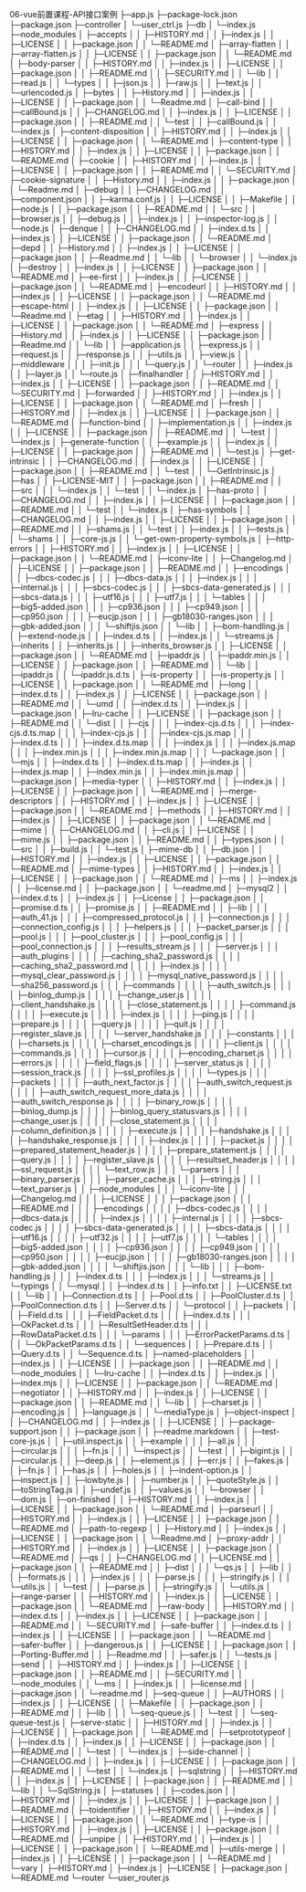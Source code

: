 06-vue前置课程-API接口案例
  ├─app.js
  ├─package-lock.json
  ├─package.json
  ├─controller
  │   └─user_ctrl.js
  ├─db
  │   └─index.js
  ├─node_modules
  │   ├─accepts
  │   │   ├─HISTORY.md
  │   │   ├─index.js
  │   │   ├─LICENSE
  │   │   ├─package.json
  │   │   └─README.md
  │   ├─array-flatten
  │   │   ├─array-flatten.js
  │   │   ├─LICENSE
  │   │   ├─package.json
  │   │   └─README.md
  │   ├─body-parser
  │   │   ├─HISTORY.md
  │   │   ├─index.js
  │   │   ├─LICENSE
  │   │   ├─package.json
  │   │   ├─README.md
  │   │   ├─SECURITY.md
  │   │   └─lib
  │   │       ├─read.js
  │   │       └─types
  │   │           ├─json.js
  │   │           ├─raw.js
  │   │           ├─text.js
  │   │           └─urlencoded.js
  │   ├─bytes
  │   │   ├─History.md
  │   │   ├─index.js
  │   │   ├─LICENSE
  │   │   ├─package.json
  │   │   └─Readme.md
  │   ├─call-bind
  │   │   ├─callBound.js
  │   │   ├─CHANGELOG.md
  │   │   ├─index.js
  │   │   ├─LICENSE
  │   │   ├─package.json
  │   │   ├─README.md
  │   │   └─test
  │   │       ├─callBound.js
  │   │       └─index.js
  │   ├─content-disposition
  │   │   ├─HISTORY.md
  │   │   ├─index.js
  │   │   ├─LICENSE
  │   │   ├─package.json
  │   │   └─README.md
  │   ├─content-type
  │   │   ├─HISTORY.md
  │   │   ├─index.js
  │   │   ├─LICENSE
  │   │   ├─package.json
  │   │   └─README.md
  │   ├─cookie
  │   │   ├─HISTORY.md
  │   │   ├─index.js
  │   │   ├─LICENSE
  │   │   ├─package.json
  │   │   ├─README.md
  │   │   └─SECURITY.md
  │   ├─cookie-signature
  │   │   ├─History.md
  │   │   ├─index.js
  │   │   ├─package.json
  │   │   └─Readme.md
  │   ├─debug
  │   │   ├─CHANGELOG.md
  │   │   ├─component.json
  │   │   ├─karma.conf.js
  │   │   ├─LICENSE
  │   │   ├─Makefile
  │   │   ├─node.js
  │   │   ├─package.json
  │   │   ├─README.md
  │   │   └─src
  │   │       ├─browser.js
  │   │       ├─debug.js
  │   │       ├─index.js
  │   │       ├─inspector-log.js
  │   │       └─node.js
  │   ├─denque
  │   │   ├─CHANGELOG.md
  │   │   ├─index.d.ts
  │   │   ├─index.js
  │   │   ├─LICENSE
  │   │   ├─package.json
  │   │   └─README.md
  │   ├─depd
  │   │   ├─History.md
  │   │   ├─index.js
  │   │   ├─LICENSE
  │   │   ├─package.json
  │   │   ├─Readme.md
  │   │   └─lib
  │   │       └─browser
  │   │           └─index.js
  │   ├─destroy
  │   │   ├─index.js
  │   │   ├─LICENSE
  │   │   ├─package.json
  │   │   └─README.md
  │   ├─ee-first
  │   │   ├─index.js
  │   │   ├─LICENSE
  │   │   ├─package.json
  │   │   └─README.md
  │   ├─encodeurl
  │   │   ├─HISTORY.md
  │   │   ├─index.js
  │   │   ├─LICENSE
  │   │   ├─package.json
  │   │   └─README.md
  │   ├─escape-html
  │   │   ├─index.js
  │   │   ├─LICENSE
  │   │   ├─package.json
  │   │   └─Readme.md
  │   ├─etag
  │   │   ├─HISTORY.md
  │   │   ├─index.js
  │   │   ├─LICENSE
  │   │   ├─package.json
  │   │   └─README.md
  │   ├─express
  │   │   ├─History.md
  │   │   ├─index.js
  │   │   ├─LICENSE
  │   │   ├─package.json
  │   │   ├─Readme.md
  │   │   └─lib
  │   │       ├─application.js
  │   │       ├─express.js
  │   │       ├─request.js
  │   │       ├─response.js
  │   │       ├─utils.js
  │   │       ├─view.js
  │   │       ├─middleware
  │   │       │   ├─init.js
  │   │       │   └─query.js
  │   │       └─router
  │   │           ├─index.js
  │   │           ├─layer.js
  │   │           └─route.js
  │   ├─finalhandler
  │   │   ├─HISTORY.md
  │   │   ├─index.js
  │   │   ├─LICENSE
  │   │   ├─package.json
  │   │   ├─README.md
  │   │   └─SECURITY.md
  │   ├─forwarded
  │   │   ├─HISTORY.md
  │   │   ├─index.js
  │   │   ├─LICENSE
  │   │   ├─package.json
  │   │   └─README.md
  │   ├─fresh
  │   │   ├─HISTORY.md
  │   │   ├─index.js
  │   │   ├─LICENSE
  │   │   ├─package.json
  │   │   └─README.md
  │   ├─function-bind
  │   │   ├─implementation.js
  │   │   ├─index.js
  │   │   ├─LICENSE
  │   │   ├─package.json
  │   │   ├─README.md
  │   │   └─test
  │   │       └─index.js
  │   ├─generate-function
  │   │   ├─example.js
  │   │   ├─index.js
  │   │   ├─LICENSE
  │   │   ├─package.json
  │   │   ├─README.md
  │   │   └─test.js
  │   ├─get-intrinsic
  │   │   ├─CHANGELOG.md
  │   │   ├─index.js
  │   │   ├─LICENSE
  │   │   ├─package.json
  │   │   ├─README.md
  │   │   └─test
  │   │       └─GetIntrinsic.js
  │   ├─has
  │   │   ├─LICENSE-MIT
  │   │   ├─package.json
  │   │   ├─README.md
  │   │   ├─src
  │   │   │   └─index.js
  │   │   └─test
  │   │       └─index.js
  │   ├─has-proto
  │   │   ├─CHANGELOG.md
  │   │   ├─index.js
  │   │   ├─LICENSE
  │   │   ├─package.json
  │   │   ├─README.md
  │   │   └─test
  │   │       └─index.js
  │   ├─has-symbols
  │   │   ├─CHANGELOG.md
  │   │   ├─index.js
  │   │   ├─LICENSE
  │   │   ├─package.json
  │   │   ├─README.md
  │   │   ├─shams.js
  │   │   └─test
  │   │       ├─index.js
  │   │       ├─tests.js
  │   │       └─shams
  │   │           ├─core-js.js
  │   │           └─get-own-property-symbols.js
  │   ├─http-errors
  │   │   ├─HISTORY.md
  │   │   ├─index.js
  │   │   ├─LICENSE
  │   │   ├─package.json
  │   │   └─README.md
  │   ├─iconv-lite
  │   │   ├─Changelog.md
  │   │   ├─LICENSE
  │   │   ├─package.json
  │   │   ├─README.md
  │   │   ├─encodings
  │   │   │   ├─dbcs-codec.js
  │   │   │   ├─dbcs-data.js
  │   │   │   ├─index.js
  │   │   │   ├─internal.js
  │   │   │   ├─sbcs-codec.js
  │   │   │   ├─sbcs-data-generated.js
  │   │   │   ├─sbcs-data.js
  │   │   │   ├─utf16.js
  │   │   │   ├─utf7.js
  │   │   │   └─tables
  │   │   │       ├─big5-added.json
  │   │   │       ├─cp936.json
  │   │   │       ├─cp949.json
  │   │   │       ├─cp950.json
  │   │   │       ├─eucjp.json
  │   │   │       ├─gb18030-ranges.json
  │   │   │       ├─gbk-added.json
  │   │   │       └─shiftjis.json
  │   │   └─lib
  │   │       ├─bom-handling.js
  │   │       ├─extend-node.js
  │   │       ├─index.d.ts
  │   │       ├─index.js
  │   │       └─streams.js
  │   ├─inherits
  │   │   ├─inherits.js
  │   │   ├─inherits_browser.js
  │   │   ├─LICENSE
  │   │   ├─package.json
  │   │   └─README.md
  │   ├─ipaddr.js
  │   │   ├─ipaddr.min.js
  │   │   ├─LICENSE
  │   │   ├─package.json
  │   │   ├─README.md
  │   │   └─lib
  │   │       ├─ipaddr.js
  │   │       └─ipaddr.js.d.ts
  │   ├─is-property
  │   │   ├─is-property.js
  │   │   ├─LICENSE
  │   │   ├─package.json
  │   │   └─README.md
  │   ├─long
  │   │   ├─index.d.ts
  │   │   ├─index.js
  │   │   ├─LICENSE
  │   │   ├─package.json
  │   │   ├─README.md
  │   │   └─umd
  │   │       ├─index.d.ts
  │   │       ├─index.js
  │   │       └─package.json
  │   ├─lru-cache
  │   │   ├─LICENSE
  │   │   ├─package.json
  │   │   ├─README.md
  │   │   └─dist
  │   │       ├─cjs
  │   │       │   ├─index-cjs.d.ts
  │   │       │   ├─index-cjs.d.ts.map
  │   │       │   ├─index-cjs.js
  │   │       │   ├─index-cjs.js.map
  │   │       │   ├─index.d.ts
  │   │       │   ├─index.d.ts.map
  │   │       │   ├─index.js
  │   │       │   ├─index.js.map
  │   │       │   ├─index.min.js
  │   │       │   ├─index.min.js.map
  │   │       │   └─package.json
  │   │       └─mjs
  │   │           ├─index.d.ts
  │   │           ├─index.d.ts.map
  │   │           ├─index.js
  │   │           ├─index.js.map
  │   │           ├─index.min.js
  │   │           ├─index.min.js.map
  │   │           └─package.json
  │   ├─media-typer
  │   │   ├─HISTORY.md
  │   │   ├─index.js
  │   │   ├─LICENSE
  │   │   ├─package.json
  │   │   └─README.md
  │   ├─merge-descriptors
  │   │   ├─HISTORY.md
  │   │   ├─index.js
  │   │   ├─LICENSE
  │   │   ├─package.json
  │   │   └─README.md
  │   ├─methods
  │   │   ├─HISTORY.md
  │   │   ├─index.js
  │   │   ├─LICENSE
  │   │   ├─package.json
  │   │   └─README.md
  │   ├─mime
  │   │   ├─CHANGELOG.md
  │   │   ├─cli.js
  │   │   ├─LICENSE
  │   │   ├─mime.js
  │   │   ├─package.json
  │   │   ├─README.md
  │   │   ├─types.json
  │   │   └─src
  │   │       ├─build.js
  │   │       └─test.js
  │   ├─mime-db
  │   │   ├─db.json
  │   │   ├─HISTORY.md
  │   │   ├─index.js
  │   │   ├─LICENSE
  │   │   ├─package.json
  │   │   └─README.md
  │   ├─mime-types
  │   │   ├─HISTORY.md
  │   │   ├─index.js
  │   │   ├─LICENSE
  │   │   ├─package.json
  │   │   └─README.md
  │   ├─ms
  │   │   ├─index.js
  │   │   ├─license.md
  │   │   ├─package.json
  │   │   └─readme.md
  │   ├─mysql2
  │   │   ├─index.d.ts
  │   │   ├─index.js
  │   │   ├─License
  │   │   ├─package.json
  │   │   ├─promise.d.ts
  │   │   ├─promise.js
  │   │   ├─README.md
  │   │   ├─lib
  │   │   │   ├─auth_41.js
  │   │   │   ├─compressed_protocol.js
  │   │   │   ├─connection.js
  │   │   │   ├─connection_config.js
  │   │   │   ├─helpers.js
  │   │   │   ├─packet_parser.js
  │   │   │   ├─pool.js
  │   │   │   ├─pool_cluster.js
  │   │   │   ├─pool_config.js
  │   │   │   ├─pool_connection.js
  │   │   │   ├─results_stream.js
  │   │   │   ├─server.js
  │   │   │   ├─auth_plugins
  │   │   │   │   ├─caching_sha2_password.js
  │   │   │   │   ├─caching_sha2_password.md
  │   │   │   │   ├─index.js
  │   │   │   │   ├─mysql_clear_password.js
  │   │   │   │   ├─mysql_native_password.js
  │   │   │   │   └─sha256_password.js
  │   │   │   ├─commands
  │   │   │   │   ├─auth_switch.js
  │   │   │   │   ├─binlog_dump.js
  │   │   │   │   ├─change_user.js
  │   │   │   │   ├─client_handshake.js
  │   │   │   │   ├─close_statement.js
  │   │   │   │   ├─command.js
  │   │   │   │   ├─execute.js
  │   │   │   │   ├─index.js
  │   │   │   │   ├─ping.js
  │   │   │   │   ├─prepare.js
  │   │   │   │   ├─query.js
  │   │   │   │   ├─quit.js
  │   │   │   │   ├─register_slave.js
  │   │   │   │   └─server_handshake.js
  │   │   │   ├─constants
  │   │   │   │   ├─charsets.js
  │   │   │   │   ├─charset_encodings.js
  │   │   │   │   ├─client.js
  │   │   │   │   ├─commands.js
  │   │   │   │   ├─cursor.js
  │   │   │   │   ├─encoding_charset.js
  │   │   │   │   ├─errors.js
  │   │   │   │   ├─field_flags.js
  │   │   │   │   ├─server_status.js
  │   │   │   │   ├─session_track.js
  │   │   │   │   ├─ssl_profiles.js
  │   │   │   │   └─types.js
  │   │   │   ├─packets
  │   │   │   │   ├─auth_next_factor.js
  │   │   │   │   ├─auth_switch_request.js
  │   │   │   │   ├─auth_switch_request_more_data.js
  │   │   │   │   ├─auth_switch_response.js
  │   │   │   │   ├─binary_row.js
  │   │   │   │   ├─binlog_dump.js
  │   │   │   │   ├─binlog_query_statusvars.js
  │   │   │   │   ├─change_user.js
  │   │   │   │   ├─close_statement.js
  │   │   │   │   ├─column_definition.js
  │   │   │   │   ├─execute.js
  │   │   │   │   ├─handshake.js
  │   │   │   │   ├─handshake_response.js
  │   │   │   │   ├─index.js
  │   │   │   │   ├─packet.js
  │   │   │   │   ├─prepared_statement_header.js
  │   │   │   │   ├─prepare_statement.js
  │   │   │   │   ├─query.js
  │   │   │   │   ├─register_slave.js
  │   │   │   │   ├─resultset_header.js
  │   │   │   │   ├─ssl_request.js
  │   │   │   │   └─text_row.js
  │   │   │   └─parsers
  │   │   │       ├─binary_parser.js
  │   │   │       ├─parser_cache.js
  │   │   │       ├─string.js
  │   │   │       └─text_parser.js
  │   │   ├─node_modules
  │   │   │   └─iconv-lite
  │   │   │       ├─Changelog.md
  │   │   │       ├─LICENSE
  │   │   │       ├─package.json
  │   │   │       ├─README.md
  │   │   │       ├─encodings
  │   │   │       │   ├─dbcs-codec.js
  │   │   │       │   ├─dbcs-data.js
  │   │   │       │   ├─index.js
  │   │   │       │   ├─internal.js
  │   │   │       │   ├─sbcs-codec.js
  │   │   │       │   ├─sbcs-data-generated.js
  │   │   │       │   ├─sbcs-data.js
  │   │   │       │   ├─utf16.js
  │   │   │       │   ├─utf32.js
  │   │   │       │   ├─utf7.js
  │   │   │       │   └─tables
  │   │   │       │       ├─big5-added.json
  │   │   │       │       ├─cp936.json
  │   │   │       │       ├─cp949.json
  │   │   │       │       ├─cp950.json
  │   │   │       │       ├─eucjp.json
  │   │   │       │       ├─gb18030-ranges.json
  │   │   │       │       ├─gbk-added.json
  │   │   │       │       └─shiftjis.json
  │   │   │       └─lib
  │   │   │           ├─bom-handling.js
  │   │   │           ├─index.d.ts
  │   │   │           ├─index.js
  │   │   │           └─streams.js
  │   │   └─typings
  │   │       └─mysql
  │   │           ├─index.d.ts
  │   │           ├─info.txt
  │   │           ├─LICENSE.txt
  │   │           └─lib
  │   │               ├─Connection.d.ts
  │   │               ├─Pool.d.ts
  │   │               ├─PoolCluster.d.ts
  │   │               ├─PoolConnection.d.ts
  │   │               ├─Server.d.ts
  │   │               └─protocol
  │   │                   ├─packets
  │   │                   │   ├─Field.d.ts
  │   │                   │   ├─FieldPacket.d.ts
  │   │                   │   ├─index.d.ts
  │   │                   │   ├─OkPacket.d.ts
  │   │                   │   ├─ResultSetHeader.d.ts
  │   │                   │   ├─RowDataPacket.d.ts
  │   │                   │   └─params
  │   │                   │       ├─ErrorPacketParams.d.ts
  │   │                   │       └─OkPacketParams.d.ts
  │   │                   └─sequences
  │   │                       ├─Prepare.d.ts
  │   │                       ├─Query.d.ts
  │   │                       └─Sequence.d.ts
  │   ├─named-placeholders
  │   │   ├─index.js
  │   │   ├─LICENSE
  │   │   ├─package.json
  │   │   ├─README.md
  │   │   └─node_modules
  │   │       └─lru-cache
  │   │           ├─index.d.ts
  │   │           ├─index.js
  │   │           ├─index.mjs
  │   │           ├─LICENSE
  │   │           ├─package.json
  │   │           └─README.md
  │   ├─negotiator
  │   │   ├─HISTORY.md
  │   │   ├─index.js
  │   │   ├─LICENSE
  │   │   ├─package.json
  │   │   ├─README.md
  │   │   └─lib
  │   │       ├─charset.js
  │   │       ├─encoding.js
  │   │       ├─language.js
  │   │       └─mediaType.js
  │   ├─object-inspect
  │   │   ├─CHANGELOG.md
  │   │   ├─index.js
  │   │   ├─LICENSE
  │   │   ├─package-support.json
  │   │   ├─package.json
  │   │   ├─readme.markdown
  │   │   ├─test-core-js.js
  │   │   ├─util.inspect.js
  │   │   ├─example
  │   │   │   ├─all.js
  │   │   │   ├─circular.js
  │   │   │   ├─fn.js
  │   │   │   └─inspect.js
  │   │   └─test
  │   │       ├─bigint.js
  │   │       ├─circular.js
  │   │       ├─deep.js
  │   │       ├─element.js
  │   │       ├─err.js
  │   │       ├─fakes.js
  │   │       ├─fn.js
  │   │       ├─has.js
  │   │       ├─holes.js
  │   │       ├─indent-option.js
  │   │       ├─inspect.js
  │   │       ├─lowbyte.js
  │   │       ├─number.js
  │   │       ├─quoteStyle.js
  │   │       ├─toStringTag.js
  │   │       ├─undef.js
  │   │       ├─values.js
  │   │       └─browser
  │   │           └─dom.js
  │   ├─on-finished
  │   │   ├─HISTORY.md
  │   │   ├─index.js
  │   │   ├─LICENSE
  │   │   ├─package.json
  │   │   └─README.md
  │   ├─parseurl
  │   │   ├─HISTORY.md
  │   │   ├─index.js
  │   │   ├─LICENSE
  │   │   ├─package.json
  │   │   └─README.md
  │   ├─path-to-regexp
  │   │   ├─History.md
  │   │   ├─index.js
  │   │   ├─LICENSE
  │   │   ├─package.json
  │   │   └─Readme.md
  │   ├─proxy-addr
  │   │   ├─HISTORY.md
  │   │   ├─index.js
  │   │   ├─LICENSE
  │   │   ├─package.json
  │   │   └─README.md
  │   ├─qs
  │   │   ├─CHANGELOG.md
  │   │   ├─LICENSE.md
  │   │   ├─package.json
  │   │   ├─README.md
  │   │   ├─dist
  │   │   │   └─qs.js
  │   │   ├─lib
  │   │   │   ├─formats.js
  │   │   │   ├─index.js
  │   │   │   ├─parse.js
  │   │   │   ├─stringify.js
  │   │   │   └─utils.js
  │   │   └─test
  │   │       ├─parse.js
  │   │       ├─stringify.js
  │   │       └─utils.js
  │   ├─range-parser
  │   │   ├─HISTORY.md
  │   │   ├─index.js
  │   │   ├─LICENSE
  │   │   ├─package.json
  │   │   └─README.md
  │   ├─raw-body
  │   │   ├─HISTORY.md
  │   │   ├─index.d.ts
  │   │   ├─index.js
  │   │   ├─LICENSE
  │   │   ├─package.json
  │   │   ├─README.md
  │   │   └─SECURITY.md
  │   ├─safe-buffer
  │   │   ├─index.d.ts
  │   │   ├─index.js
  │   │   ├─LICENSE
  │   │   ├─package.json
  │   │   └─README.md
  │   ├─safer-buffer
  │   │   ├─dangerous.js
  │   │   ├─LICENSE
  │   │   ├─package.json
  │   │   ├─Porting-Buffer.md
  │   │   ├─Readme.md
  │   │   ├─safer.js
  │   │   └─tests.js
  │   ├─send
  │   │   ├─HISTORY.md
  │   │   ├─index.js
  │   │   ├─LICENSE
  │   │   ├─package.json
  │   │   ├─README.md
  │   │   ├─SECURITY.md
  │   │   └─node_modules
  │   │       └─ms
  │   │           ├─index.js
  │   │           ├─license.md
  │   │           ├─package.json
  │   │           └─readme.md
  │   ├─seq-queue
  │   │   ├─AUTHORS
  │   │   ├─index.js
  │   │   ├─LICENSE
  │   │   ├─Makefile
  │   │   ├─package.json
  │   │   ├─README.md
  │   │   ├─lib
  │   │   │   └─seq-queue.js
  │   │   └─test
  │   │       └─seq-queue-test.js
  │   ├─serve-static
  │   │   ├─HISTORY.md
  │   │   ├─index.js
  │   │   ├─LICENSE
  │   │   ├─package.json
  │   │   └─README.md
  │   ├─setprototypeof
  │   │   ├─index.d.ts
  │   │   ├─index.js
  │   │   ├─LICENSE
  │   │   ├─package.json
  │   │   ├─README.md
  │   │   └─test
  │   │       └─index.js
  │   ├─side-channel
  │   │   ├─CHANGELOG.md
  │   │   ├─index.js
  │   │   ├─LICENSE
  │   │   ├─package.json
  │   │   ├─README.md
  │   │   └─test
  │   │       └─index.js
  │   ├─sqlstring
  │   │   ├─HISTORY.md
  │   │   ├─index.js
  │   │   ├─LICENSE
  │   │   ├─package.json
  │   │   ├─README.md
  │   │   └─lib
  │   │       └─SqlString.js
  │   ├─statuses
  │   │   ├─codes.json
  │   │   ├─HISTORY.md
  │   │   ├─index.js
  │   │   ├─LICENSE
  │   │   ├─package.json
  │   │   └─README.md
  │   ├─toidentifier
  │   │   ├─HISTORY.md
  │   │   ├─index.js
  │   │   ├─LICENSE
  │   │   ├─package.json
  │   │   └─README.md
  │   ├─type-is
  │   │   ├─HISTORY.md
  │   │   ├─index.js
  │   │   ├─LICENSE
  │   │   ├─package.json
  │   │   └─README.md
  │   ├─unpipe
  │   │   ├─HISTORY.md
  │   │   ├─index.js
  │   │   ├─LICENSE
  │   │   ├─package.json
  │   │   └─README.md
  │   ├─utils-merge
  │   │   ├─index.js
  │   │   ├─LICENSE
  │   │   ├─package.json
  │   │   └─README.md
  │   └─vary
  │       ├─HISTORY.md
  │       ├─index.js
  │       ├─LICENSE
  │       ├─package.json
  │       └─README.md
  └─router
      └─user_router.js

